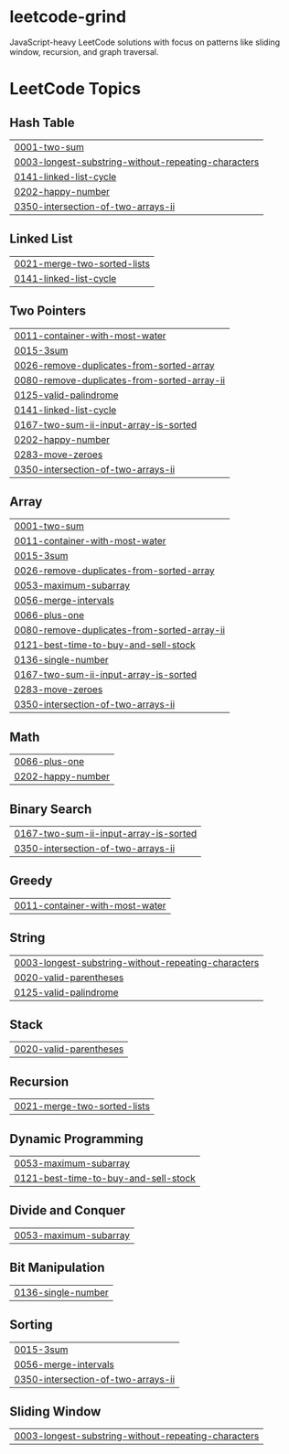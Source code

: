 # leetcode-grind
JavaScript-heavy LeetCode solutions with focus on patterns like sliding window, recursion, and graph traversal.

<!---LeetCode Topics Start-->
# LeetCode Topics
## Hash Table
|  |
| ------- |
| [0001-two-sum](https://github.com/sankalp-ambulkar-au3/leetcode-grind/tree/master/0001-two-sum) |
| [0003-longest-substring-without-repeating-characters](https://github.com/sankalp-ambulkar-au3/leetcode-grind/tree/master/0003-longest-substring-without-repeating-characters) |
| [0141-linked-list-cycle](https://github.com/sankalp-ambulkar-au3/leetcode-grind/tree/master/0141-linked-list-cycle) |
| [0202-happy-number](https://github.com/sankalp-ambulkar-au3/leetcode-grind/tree/master/0202-happy-number) |
| [0350-intersection-of-two-arrays-ii](https://github.com/sankalp-ambulkar-au3/leetcode-grind/tree/master/0350-intersection-of-two-arrays-ii) |
## Linked List
|  |
| ------- |
| [0021-merge-two-sorted-lists](https://github.com/sankalp-ambulkar-au3/leetcode-grind/tree/master/0021-merge-two-sorted-lists) |
| [0141-linked-list-cycle](https://github.com/sankalp-ambulkar-au3/leetcode-grind/tree/master/0141-linked-list-cycle) |
## Two Pointers
|  |
| ------- |
| [0011-container-with-most-water](https://github.com/sankalp-ambulkar-au3/leetcode-grind/tree/master/0011-container-with-most-water) |
| [0015-3sum](https://github.com/sankalp-ambulkar-au3/leetcode-grind/tree/master/0015-3sum) |
| [0026-remove-duplicates-from-sorted-array](https://github.com/sankalp-ambulkar-au3/leetcode-grind/tree/master/0026-remove-duplicates-from-sorted-array) |
| [0080-remove-duplicates-from-sorted-array-ii](https://github.com/sankalp-ambulkar-au3/leetcode-grind/tree/master/0080-remove-duplicates-from-sorted-array-ii) |
| [0125-valid-palindrome](https://github.com/sankalp-ambulkar-au3/leetcode-grind/tree/master/0125-valid-palindrome) |
| [0141-linked-list-cycle](https://github.com/sankalp-ambulkar-au3/leetcode-grind/tree/master/0141-linked-list-cycle) |
| [0167-two-sum-ii-input-array-is-sorted](https://github.com/sankalp-ambulkar-au3/leetcode-grind/tree/master/0167-two-sum-ii-input-array-is-sorted) |
| [0202-happy-number](https://github.com/sankalp-ambulkar-au3/leetcode-grind/tree/master/0202-happy-number) |
| [0283-move-zeroes](https://github.com/sankalp-ambulkar-au3/leetcode-grind/tree/master/0283-move-zeroes) |
| [0350-intersection-of-two-arrays-ii](https://github.com/sankalp-ambulkar-au3/leetcode-grind/tree/master/0350-intersection-of-two-arrays-ii) |
## Array
|  |
| ------- |
| [0001-two-sum](https://github.com/sankalp-ambulkar-au3/leetcode-grind/tree/master/0001-two-sum) |
| [0011-container-with-most-water](https://github.com/sankalp-ambulkar-au3/leetcode-grind/tree/master/0011-container-with-most-water) |
| [0015-3sum](https://github.com/sankalp-ambulkar-au3/leetcode-grind/tree/master/0015-3sum) |
| [0026-remove-duplicates-from-sorted-array](https://github.com/sankalp-ambulkar-au3/leetcode-grind/tree/master/0026-remove-duplicates-from-sorted-array) |
| [0053-maximum-subarray](https://github.com/sankalp-ambulkar-au3/leetcode-grind/tree/master/0053-maximum-subarray) |
| [0056-merge-intervals](https://github.com/sankalp-ambulkar-au3/leetcode-grind/tree/master/0056-merge-intervals) |
| [0066-plus-one](https://github.com/sankalp-ambulkar-au3/leetcode-grind/tree/master/0066-plus-one) |
| [0080-remove-duplicates-from-sorted-array-ii](https://github.com/sankalp-ambulkar-au3/leetcode-grind/tree/master/0080-remove-duplicates-from-sorted-array-ii) |
| [0121-best-time-to-buy-and-sell-stock](https://github.com/sankalp-ambulkar-au3/leetcode-grind/tree/master/0121-best-time-to-buy-and-sell-stock) |
| [0136-single-number](https://github.com/sankalp-ambulkar-au3/leetcode-grind/tree/master/0136-single-number) |
| [0167-two-sum-ii-input-array-is-sorted](https://github.com/sankalp-ambulkar-au3/leetcode-grind/tree/master/0167-two-sum-ii-input-array-is-sorted) |
| [0283-move-zeroes](https://github.com/sankalp-ambulkar-au3/leetcode-grind/tree/master/0283-move-zeroes) |
| [0350-intersection-of-two-arrays-ii](https://github.com/sankalp-ambulkar-au3/leetcode-grind/tree/master/0350-intersection-of-two-arrays-ii) |
## Math
|  |
| ------- |
| [0066-plus-one](https://github.com/sankalp-ambulkar-au3/leetcode-grind/tree/master/0066-plus-one) |
| [0202-happy-number](https://github.com/sankalp-ambulkar-au3/leetcode-grind/tree/master/0202-happy-number) |
## Binary Search
|  |
| ------- |
| [0167-two-sum-ii-input-array-is-sorted](https://github.com/sankalp-ambulkar-au3/leetcode-grind/tree/master/0167-two-sum-ii-input-array-is-sorted) |
| [0350-intersection-of-two-arrays-ii](https://github.com/sankalp-ambulkar-au3/leetcode-grind/tree/master/0350-intersection-of-two-arrays-ii) |
## Greedy
|  |
| ------- |
| [0011-container-with-most-water](https://github.com/sankalp-ambulkar-au3/leetcode-grind/tree/master/0011-container-with-most-water) |
## String
|  |
| ------- |
| [0003-longest-substring-without-repeating-characters](https://github.com/sankalp-ambulkar-au3/leetcode-grind/tree/master/0003-longest-substring-without-repeating-characters) |
| [0020-valid-parentheses](https://github.com/sankalp-ambulkar-au3/leetcode-grind/tree/master/0020-valid-parentheses) |
| [0125-valid-palindrome](https://github.com/sankalp-ambulkar-au3/leetcode-grind/tree/master/0125-valid-palindrome) |
## Stack
|  |
| ------- |
| [0020-valid-parentheses](https://github.com/sankalp-ambulkar-au3/leetcode-grind/tree/master/0020-valid-parentheses) |
## Recursion
|  |
| ------- |
| [0021-merge-two-sorted-lists](https://github.com/sankalp-ambulkar-au3/leetcode-grind/tree/master/0021-merge-two-sorted-lists) |
## Dynamic Programming
|  |
| ------- |
| [0053-maximum-subarray](https://github.com/sankalp-ambulkar-au3/leetcode-grind/tree/master/0053-maximum-subarray) |
| [0121-best-time-to-buy-and-sell-stock](https://github.com/sankalp-ambulkar-au3/leetcode-grind/tree/master/0121-best-time-to-buy-and-sell-stock) |
## Divide and Conquer
|  |
| ------- |
| [0053-maximum-subarray](https://github.com/sankalp-ambulkar-au3/leetcode-grind/tree/master/0053-maximum-subarray) |
## Bit Manipulation
|  |
| ------- |
| [0136-single-number](https://github.com/sankalp-ambulkar-au3/leetcode-grind/tree/master/0136-single-number) |
## Sorting
|  |
| ------- |
| [0015-3sum](https://github.com/sankalp-ambulkar-au3/leetcode-grind/tree/master/0015-3sum) |
| [0056-merge-intervals](https://github.com/sankalp-ambulkar-au3/leetcode-grind/tree/master/0056-merge-intervals) |
| [0350-intersection-of-two-arrays-ii](https://github.com/sankalp-ambulkar-au3/leetcode-grind/tree/master/0350-intersection-of-two-arrays-ii) |
## Sliding Window
|  |
| ------- |
| [0003-longest-substring-without-repeating-characters](https://github.com/sankalp-ambulkar-au3/leetcode-grind/tree/master/0003-longest-substring-without-repeating-characters) |
<!---LeetCode Topics End-->